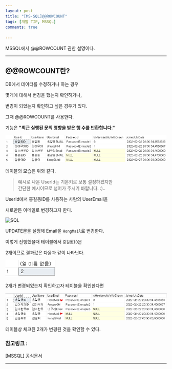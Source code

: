 ```yaml
---
layout: post
title: "[MS-SQL]@@ROWCOUNT"
tags: [개발 TIP, MSSQL]
comments: true

---
```


MSSQL에서 @@ROWCOUNT 관한 설명이다.

---

## @@ROWCOUNT란?

DB에서 데이터를 수정하거나 하는 경우

몇개에 대해서 변경을 했는지 확인하거나, 

변경이 되었는지 확인하고 싶은 경우가 있다.

그때 @@ROWCOUNT를 사용한다.

기능은 <b>"최근 실행된 문의 영향을 받은 행 수를 반환합니다."</b>

![테이블](../images/22년/0227/테이블.png)

테이블의 모습은 위와 같다.

> 예시로 나온 UserId는 기본키로 보통 설정하겠지만<br>
> 간단한 예시이므로 넘어가 주시기 바랍니다. :)..

UserId에서 홍길동ID를 사용하는 사람의 UserEmail을

새로만든 이메일로 변경하고자 한다.

![SQL](../images/22년/0227/SQL.png)

UPDATE문을 설정해 Email을 `HongMail`로 변경한다.

이렇게 진행했을때 테이블에서 `홍길동ID`은

2개이므로 결과값은 다음과 같이 나타난다.

![SQL결과](../images/22년/0227/SQL결과.png)

2개가 변경되었는지 확인하고자 테이블을 확인한다면

![테이블2](../images/22년/0227/테이블2.png)

테이블상 체크된 2개가 변경된 것을 확인할 수 있다.

### 참고링크 : 

<a href="https://docs.microsoft.com/ko-kr/sql/t-sql/functions/rowcount-transact-sql?view=sql-server-ver15">[MSSQL] 공식문서</a> 

---
